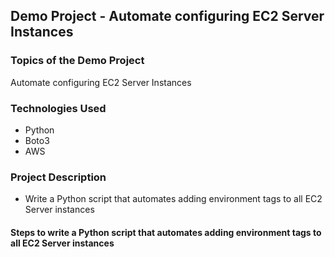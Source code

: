 ## Demo Project - Automate configuring EC2 Server Instances

### Topics of the Demo Project
Automate configuring EC2 Server Instances

### Technologies Used
- Python
- Boto3
- AWS

### Project Description
- Write a Python script that automates adding environment tags to all EC2 Server instances

#### Steps to write a Python script that automates adding environment tags to all EC2 Server instances
